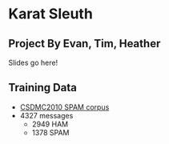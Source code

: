 # Karat Sleuth
## Project By Evan, Tim, Heather


Slides go here!


## Training Data

 * [CSDMC2010 SPAM corpus](http://csmining.org/index.php/spam-email-datasets-.html)
 * 4327 messages
   * 2949 HAM
   * 1378 SPAM
